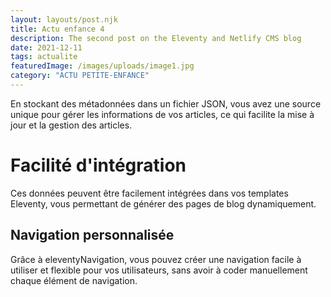 ```yaml
---
layout: layouts/post.njk
title: Actu enfance 4
description: The second post on the Eleventy and Netlify CMS blog
date: 2021-12-11
tags: actualite
featuredImage: /images/uploads/image1.jpg
category: "ACTU PETITE-ENFANCE"
---
```





En stockant des métadonnées dans un fichier JSON, vous avez une source unique pour gérer les informations de vos articles, ce qui facilite la mise à jour et la gestion des articles.

# Facilité d'intégration

Ces données peuvent être facilement intégrées dans vos templates Eleventy, vous permettant de générer des pages de blog dynamiquement.

## Navigation personnalisée

Grâce à eleventyNavigation, vous pouvez créer une navigation facile à utiliser et flexible pour vos utilisateurs, sans avoir à coder manuellement chaque élément de navigation.
